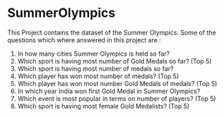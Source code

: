 # SummerOlympics

This Project contains the dataset of the Summer Olympics. Some of the questions which where answered in this project are :
1. In how many cities Summer Olympics is held so far?
2. Which sport is having most number of Gold Medals so far? (Top 5)
3. Which sport is having most number of medals so far?
4. Which player has won most number of medals? (Top 5)
5. Which player has won most number Gold Medals of medals? (Top 5)
6. In which year India won first Gold Medal in Summer Olympics?
7. Which event is most popular in terms on number of players? (Top 5)
8. Which sport is having most female Gold Medalists? (Top 5)
